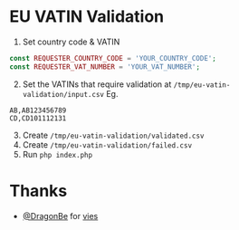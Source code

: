 # EU VATIN Validation

1. Set country code & VATIN
```php
const REQUESTER_COUNTRY_CODE = 'YOUR_COUNTRY_CODE';
const REQUESTER_VAT_NUMBER = 'YOUR_VAT_NUMBER';
```
2. Set the VATINs that require validation at `/tmp/eu-vatin-validation/input.csv` Eg.
```csv
AB,AB123456789
CD,CD101112131
```
3. Create `/tmp/eu-vatin-validation/validated.csv`
4. Create `/tmp/eu-vatin-validation/failed.csv`
5. Run `php index.php`

# Thanks

- [@DragonBe](https://github.com/DragonBe) for [vies](https://github.com/DragonBe/vies)